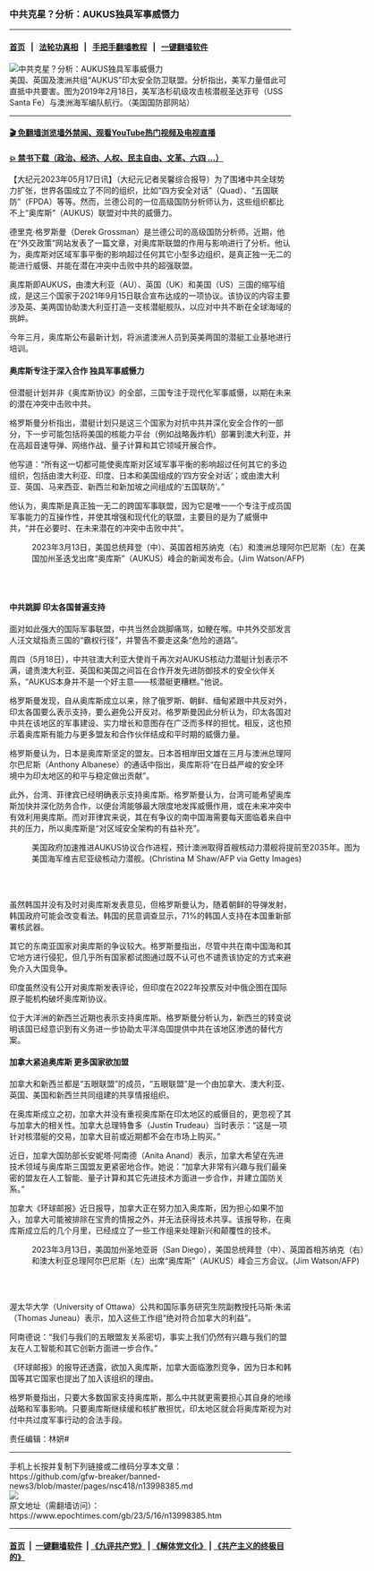 ### 中共克星？分析：AUKUS独具军事威慑力
------------------------

#### [首页](https://github.com/gfw-breaker/banned-news3/blob/master/README.md) &nbsp;&nbsp;|&nbsp;&nbsp; [法轮功真相](https://github.com/begood0513/basic/blob/master/README.md)  &nbsp;&nbsp;|&nbsp;&nbsp; [手把手翻墙教程](https://github.com/gfw-breaker/guides/wiki)  &nbsp;&nbsp;|&nbsp;&nbsp; [一键翻墙软件](https://github.com/gfw-breaker/nogfw/blob/master/README.md)  



<div><img alt="中共克星？分析：AUKUS独具军事威慑力" class="attachment-djy_600_400 size-djy_600_400 wp-post-image" src="https://i.epochtimes.com/assets/uploads/2021/09/id13243016-190218-O-NO801-002C-600x400.jpeg"/>
<div class="caption">
 美国、英国及澳洲共组“AUKUS”印太安全防卫联盟。分析指出，美军力量借此可直抵中共要害。图为2019年2月18日，美军洛杉矶级攻击核潜舰圣达菲号（USS Santa Fe）与澳洲海军编队航行。（美国国防部网站）
</div></div><hr/>

#### [ 🎬  免翻墙浏览墙外禁闻、观看YouTube热门视频及电视直播](https://github.com/gfw-breaker/HelloWorld)

#### [ 💥  禁书下载（政治、经济、人权、民主自由、文革、六四 ...）](https://github.com/gfw-breaker/books/blob/master/README.md)

<div><p>
 【大纪元2023年05月17日讯】（大纪元记者吴馨综合报导）为了围堵中共全球势力扩张，世界各国成立了不同的组织，比如“四方安全对话”（Quad）、“五国联防”（FPDA）等等。然而，兰德公司的一位高级国防分析师认为，这些组织都比不上“奥库斯”（AUKUS）联盟对中共的威慑力。
</p>
<p>
 德里克‧格罗斯曼（Derek Grossman）是兰德公司的高级国防分析师。近期，他在“外交政策”网站发表了一篇文章，对奥库斯联盟的作用与影响进行了分析。他认为，奥库斯对区域军事平衡的影响超过任何其它小型多边组织，是真正独一无二的能进行威慑、并能在潜在冲突中击败中共的超强联盟。
</p>
<p>
 奥库斯即AUKUS，由澳大利亚（AU）、英国（UK）和美国（US）三国的缩写组成，是这三个国家于2021年9月15日联合宣布达成的一项协议。该协议的内容主要涉及英、美两国协助澳大利亚打造一支核潜艇舰队，以应对中共不断在全球海域的挑衅。
</p>
<p>
 今年三月，奥库斯公布最新计划，将派遣澳洲人员到英美两国的潜艇工业基地进行培训。
</p>
<h4>
 奥库斯专注于深入合作 独具军事威慑力
</h4>
<p>
 但潜艇计划并非《奥库斯协议》的全部，三国专注于现代化军事威慑，以期在未来的潜在冲突中击败中共。
</p>
<p>
 格罗斯曼分析指出，潜艇计划只是这三个国家为对抗中共并深化安全合作的一部分，下一步可能包括将美国的核能力平台（例如战略轰炸机）部署到澳大利亚，并在高超音速导弹、网络作战、量子计算和其它领域开展合作。
</p>
<p>
 他写道：“所有这一切都可能使奥库斯对区域军事平衡的影响超过任何其它的多边组织，包括由澳大利亚、印度、日本和美国组成的‘四方安全对话’；或由澳大利亚、英国、马来西亚、新西兰和新加坡之间组成的‘五国联防’。”
</p>
<p>
 他认为，奥库斯是真正独一无二的跨国军事联盟，因为它是唯一一个专注于成员国军事能力的互操作性，并使其增强和现代化的联盟，主要目的是为了威慑中共，“并在必要时、在未来潜在的冲突中击败中共”。
</p>
<figure aria-describedby="caption-attachment-13955999" class="wp-caption aligncenter" id="attachment_13955999" style="width: 600px">
 <ok href="https://i.epochtimes.com/assets/uploads/2023/03/id13955999-000_33BA6HF-1-e1679489637186.jpg" target="_blank">
  <img alt="" class="size-large wp-image-13955999" src="https://i.epochtimes.com/assets/uploads/2023/03/id13955999-000_33BA6HF-1-600x400.jpg"/>
 </ok>
 <br/><figcaption class="wp-caption-text" id="caption-attachment-13955999">
  2023年3月13日，美国总统拜登（中）、英国首相苏纳克（右）和澳洲总理阿尔巴尼斯（左）在美国加州圣迭戈出席“奥库斯”（AUKUS）峰会的新闻发布会。(Jim Watson/AFP)
 </figcaption><br/>
</figure><br/>
<h4>
 中共跳脚 印太各国普遍支持
</h4>
<p>
 面对如此强大的国际军事联盟，中共当然会跳脚痛骂，如鲠在喉。中共外交部发言人汪文斌指责三国的“霸权行径”，并警告不要走这条“危险的道路”。
</p>
<p>
 周四（5月18日），中共驻澳大利亚大使肖千再次对AUKUS核动力潜艇计划表示不满，谴责澳大利亚、英国和美国之间旨在合作开发先进防御技术的安全伙伴关系，“AUKUS本身并不是一个好主意——核潜艇更糟糕。”他说。
</p>
<p>
 格罗斯曼发现，自从奥库斯成立以来，除了俄罗斯、朝鲜、缅甸紧跟中共反对外，印太各国要么表示支持，要么避免公开反对。格罗斯曼因此分析认为，印太各国对中共在该地区的军事建设、实力增长和意图存在广泛而多样的担忧。相反，这也预示着奥库斯有能力与更多盟友和合作伙伴结成和平时期的威慑力量。
</p>
<p>
 格罗斯曼认为，日本是奥库斯坚定的盟友。日本首相岸田文雄在三月与澳洲总理阿尔巴尼斯（Anthony Albanese）的通话中指出，奥库斯将“在日益严峻的安全环境中为印太地区的和平与稳定做出贡献”。
</p>
<p>
 此外，台湾、菲律宾已经明确表示支持奥库斯。格罗斯曼认为，台湾可能希望奥库斯加快并深化防务合作，以便台湾能够最大限度地发挥威慑作用，或在未来冲突中有效利用奥库斯。而对菲律宾来说，其在有争议的南中国海需要每天面临着来自中共的压力，所以奥库斯是“对区域安全架构的有益补充”。
</p>
<figure aria-describedby="caption-attachment-13833413" class="wp-caption aligncenter" id="attachment_13833413" style="width: 600px">
 <ok href="https://i.epochtimes.com/assets/uploads/2022/09/id13833413-GettyImages-51222681.jpg" target="_blank">
  <img alt="" class="size-large wp-image-13833413" src="https://i.epochtimes.com/assets/uploads/2022/09/id13833413-GettyImages-51222681-600x339.jpg"/>
 </ok>
 <br/><figcaption class="wp-caption-text" id="caption-attachment-13833413">
  美国政府加速推进AUKUS协议合作进程，预计澳洲取得首艘核动力潜舰将提前至2035年。图为美国海军维吉尼亚级核动力潜舰。(Christina M Shaw/AFP via Getty Images)
 </figcaption><br/>
</figure><br/>
<p>
 虽然韩国并没有及时对奥库斯发表意见，但格罗斯曼认为，随着朝鲜的导弹发射，韩国政府可能会改变看法。韩国的民意调查显示，71%的韩国人支持在本国重新部署核武器。
</p>
<p>
 其它的东南亚国家对奥库斯的争议较大。格罗斯曼指出，尽管中共在南中国海和其它地方进行侵犯，但几乎所有国家都试图通过既不认可也不谴责该协定的方式来避免介入大国竞争。
</p>
<p>
 印度虽然没有公开对奥库斯发表评论，但印度在2022年投票反对中俄企图在国际原子能机构破坏奥库斯协议。
</p>
<p>
 位于大洋洲的新西兰近期也表示支持奥库斯。格罗斯曼分析认为，新西兰的转变说明该国已经意识到有义务进一步协助太平洋岛国提供中共在该地区渗透的替代方案。
</p>
<h4>
 加拿大紧追奥库斯 更多国家欲加盟
</h4>
<p>
 加拿大和新西兰都是“五眼联盟”的成员，“五眼联盟”是一个由加拿大、澳大利亚、英国、美国和新西兰共同组建的共享情报组织。
</p>
<p>
 在奥库斯成立之初，加拿大并没有重视奥库斯在印太地区的威慑目的，更忽视了其与加拿大的相关性。加拿大总理特鲁多（Justin Trudeau）当时表示：“这是一项针对核潜艇的交易，加拿大目前或近期都不会在市场上购买。”
</p>
<p>
 近日，加拿大国防部长安妮塔‧阿南德（Anita Anand）表示，加拿大希望在先进技术领域与奥库斯三国盟友更紧密地合作。她说：“加拿大非常有兴趣与我们最亲密的盟友在人工智能、量子计算和其它先进技术方面进一步合作，并建立国防关系。”
</p>
<p>
 加拿大《环球邮报》近日报导，加拿大正在努力加入奥库斯，因为担心如果不加入，加拿大可能被排除在宝贵的情报之外，并无法获得技术共享。该报导称，在奥库斯成立后的几个月里，已经成立了一些工作组来处理新兴和颠覆性的技术。
</p>
<figure aria-describedby="caption-attachment-13950795" class="wp-caption aligncenter" id="attachment_13950795" style="width: 600px">
 <ok href="https://i.epochtimes.com/assets/uploads/2023/03/id13950795-000_33BA4YB.jpg" target="_blank">
  <img alt="" class="size-large wp-image-13950795" src="https://i.epochtimes.com/assets/uploads/2023/03/id13950795-000_33BA4YB-600x414.jpg"/>
 </ok>
 <br/><figcaption class="wp-caption-text" id="caption-attachment-13950795">
  2023年3月13日，美国加州圣地亚哥（San Diego），美国总统拜登（中）、英国首相苏纳克（右）和澳大利亚总理阿尔巴尼斯（左）出席“奥库斯”（AUKUS）峰会三方会议。(Jim Watson/AFP)
 </figcaption><br/>
</figure><br/>
<p>
 渥太华大学（University of Ottawa）公共和国际事务研究生院副教授托马斯‧朱诺（Thomas Juneau）表示，加入这些工作组“绝对符合加拿大的利益”。
</p>
<p>
 阿南德说：“我们与我们的五眼盟友关系密切，事实上我们仍然有兴趣与我们的盟友在人工智能和其它创新方面进一步合作。”
</p>
<p>
 《环球邮报》的报导还透露，欲加入奥库斯，加拿大面临激烈竞争，因为日本和韩国等其它国家也提出了加入该组织的理由。
</p>
<p>
 格罗斯曼指出，只要大多数国家支持奥库斯，那么中共就更需要担心其自身的地缘战略和军事影响。只要奥库斯继续缓和核扩散担忧，印太地区就会将奥库斯视为对付中共过度军事行动的合法手段。
</p>
<p>
 责任编辑：林妍#
</p>
</div>
<hr/>
手机上长按并复制下列链接或二维码分享本文章：<br/>
https://github.com/gfw-breaker/banned-news3/blob/master/pages/nsc418/n13998385.md <br/>
<a href='https://github.com/gfw-breaker/banned-news3/blob/master/pages/nsc418/n13998385.md'><img src='https://github.com/gfw-breaker/banned-news3/blob/master/pages/nsc418/n13998385.md.png'/></a> <br/>
原文地址（需翻墙访问）：https://www.epochtimes.com/gb/23/5/16/n13998385.htm


------------------------
#### [首页](https://github.com/gfw-breaker/banned-news3/blob/master/README.md) &nbsp;|&nbsp; [一键翻墙软件](https://github.com/gfw-breaker/nogfw/blob/master/README.md) &nbsp;| [《九评共产党》](https://github.com/gfw-breaker/9ping.md/blob/master/README.md#九评之一评共产党是什么) | [《解体党文化》](https://github.com/gfw-breaker/jtdwh.md/blob/master/README.md) | [《共产主义的终极目的》](https://github.com/gfw-breaker/gczydzjmd.md/blob/master/README.md)


<img src='http://gfw-breaker.win/banned-news3/pages/nsc418/n13998385.md' width='0px' height='0px'/>